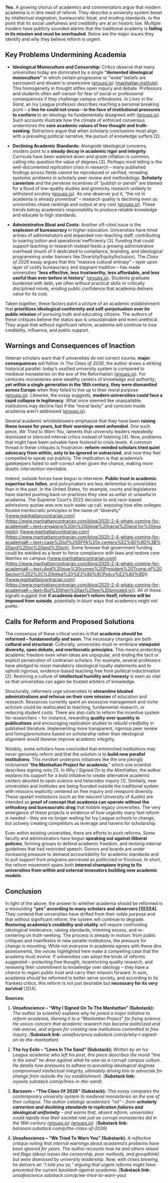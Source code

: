 **Yes.** A growing chorus of academics and commentators argue that modern academia is in dire need of reform. They describe a university system beset by intellectual stagnation, bureaucratic bloat, and eroding standards, to the point that its social usefulness and credibility are at an historic low. Multiple insiders have publicly sounded alarms that the traditional academy is **failing in its mission and must be overhauled.** Below are the major issues they identify and why they believe reform is urgent.

## Key Problems Undermining Academia

- **Ideological Monoculture and Censorship:** Critics observe that many universities today are dominated by a single **“demented ideological monoculture”** in which certain progressive or “woke” beliefs are sacrosanct and dissent is unwelcome ([groups.io](https://groups.io/g/PhilosophicalM/topics?after=1750058933228417650&page=6#:~:text=monasteries%20would%20be%20dismantled%20across,daily%20realities%20for%20many%20monks)) ([manhattan.institute](https://manhattan.institute/article/renewing-academia#:~:text=This%20can%E2%80%99t%20come%20soon%20enough%2C,%E2%80%98Diversity%20and)). This homogeneity in thought stifles open inquiry and debate. Professors and students often self-censor for fear of social or professional consequences if they challenge campus orthodoxies. In *Lines in the Sand*, an Ivy League professor describes reaching a personal breaking point – a **line he could not cross – in the face of institutional pressures to conform** to an ideology he fundamentally disagreed with ([groups.io](https://groups.io/g/PhilosophicalM/topics?after=1750058933228417650&page=6#:~:text=monasteries%20would%20be%20dismantled%20across,daily%20realities%20for%20many%20monks)). Such accounts illustrate how the climate of enforced consensus undermines the **core academic values of free thought and truth-seeking**. Detractors argue that when scholarly conclusions must align with a prevailing political narrative, the pursuit of knowledge suffers [2].

- **Declining Academic Standards:** Alongside ideological concerns, insiders point to a **steady decay in academic rigor and integrity**. Curricula have been watered down and grade inflation is common, calling into question the value of degrees [3]. Perhaps most telling is the well-documented *replication crisis* in research – many published findings across fields cannot be reproduced or verified, revealing systemic problems in scholarly peer review and methodology. **Scholarly careerism** and the perverse incentives of “publish or perish” are blamed for a flood of low-quality studies and gimmicky research unlikely to withstand scrutiny ([groups.io](https://groups.io/g/PhilosophicalM/topics?after=1750058933228417650&page=6#:~:text=monasteries%20would%20be%20dismantled%20across,daily%20realities%20for%20many%20monks)). As one observer put it, “the rot in academia is already proverbial” – research quality is declining even as universities chase rankings and output at any cost ([groups.io](https://groups.io/g/PhilosophicalM/topics?after=1750058933228417650&page=6#:~:text=monasteries%20would%20be%20dismantled%20across,daily%20realities%20for%20many%20monks)). These trends betray academia’s responsibility to produce reliable knowledge and educate to high standards.

- **Administrative Bloat and Costs:** Another oft-cited issue is the **explosion of bureaucracy** in higher education. Universities have hired armies of administrators and expanded non-teaching staff, contributing to soaring tuition and operational inefficiency [3]. Funding that could support teaching or research instead feeds a growing administrative overhead (much of it dedicated to compliance, branding, and ideological programming under banners like Diversity/Equity/Inclusion). The *Class of 2026* essay argues that this “massive cultural entropy” – layer upon layer of costly bureaucracy and stagnant tradition – has made universities “**less effective, less trustworthy, less affordable, and less useful than ever before in history**” ([groups.io](https://groups.io/g/PhilosophicalM/topics?after=1750058933228417650&page=6#:~:text=monasteries%20would%20be%20dismantled%20across,daily%20realities%20for%20many%20monks)). Students graduate burdened with debt, yet often without practical skills or critically disciplined minds, eroding public confidence that academia delivers value for its cost.

Taken together, these factors paint a picture of an academic establishment that **prioritizes ideological conformity and self-perpetuation over its public mission** of pursuing truth and educating citizens. The authors of these critiques believe the status quo is unsustainable and even unethical. They argue that without significant reform, academia will continue to lose credibility, influence, and public support.

## Warnings and Consequences of Inaction

Veteran scholars warn that if universities do not correct course, **major consequences** will follow. In *The Class of 2026*, the author draws a striking historical parallel: today’s ossified university system is compared to medieval monasteries on the eve of the Reformation ([groups.io](https://groups.io/g/PhilosophicalM/topics?after=1750058933228417650&page=6#:~:text=The%20Class%20of%202026%208,academy%2C%20rendering%20universities%20less%20effective)). For centuries monasteries were wealthy centers of knowledge and authority; **yet within a single generation in the 16th century, they were dismantled across Europe** when they failed to live up to their moral purpose ([groups.io](https://groups.io/g/PhilosophicalM/topics?after=1750058933228417650&page=6#:~:text=The%20Class%20of%202026%208,has%20built%20up%20inside%20the)). Likewise, the essay suggests, **modern universities could face a rapid collapse in legitimacy**. What once seemed like unassailable institutions may decline fast if the “moral laxity” and cynicism inside academia aren’t addressed ([groups.io](https://groups.io/g/PhilosophicalM/topics?after=1750058933228417650&page=6#:~:text=The%20Class%20of%202026%208,has%20built%20up%20inside%20the)). 

Several academic whistleblowers emphasize that they have been **raising these issues for years, but their warnings went unheeded**. One such piece, *We Tried to Warn You*, laments that university leaders repeatedly dismissed or silenced internal critics instead of listening [4]. Now, problems that might have been solvable have festered to crisis levels. A common thread in these critiques is frustration: **reform-minded scholars tried quiet advocacy from within, only to be ignored or ostracized**, and now they feel compelled to speak out publicly. The implication is that academia’s gatekeepers failed to self-correct when given the chance, making more drastic intervention inevitable.

Indeed, outside forces have begun to intervene. **Public trust in academic expertise has fallen**, and policymakers are less deferential to universities than in the past. In the United States, for example, courts and legislatures have started pushing back on practices they view as unfair or unlawful in academia. The Supreme Court’s 2023 decision to end race-based admissions quotas was one such wake-up call, exposing how elite colleges flouted meritocratic principles in the name of “diversity” ([www.manhattancontrarian.com](https://www.manhattancontrarian.com/blog/2025-2-4-whats-coming-for-academia#:~:text=engaging%20in%20illegal%20racial%20and,for%20example)) ([www.manhattancontrarian.com](https://www.manhattancontrarian.com/blog/2025-2-4-whats-coming-for-academia#:~:text=case%20of%20SFFA%20v,centers%E2%80%9D%3B%20and%20on%20and%20on)). Some foresee that government funding could be wielded as a lever to force compliance with laws and restore core liberties on campus ([www.manhattancontrarian.com](https://www.manhattancontrarian.com/blog/2025-2-4-whats-coming-for-academia#:~:text=And%20now%20comes%20President%20Trump,of%20Section%202%2C%20titled%20%E2%80%9CPolicy%E2%80%9D)) ([www.manhattancontrarian.com](https://www.manhattancontrarian.com/blog/2025-2-4-whats-coming-for-academia#:~:text=But%20then%20as%20we%20proceed,iv)). All of these signals suggest that **if academia doesn’t reform itself, reforms will be imposed from outside**, potentially in blunt ways that academics might not prefer.

## Calls for Reform and Proposed Solutions

The consensus of these critical voices is that **academia *should* be reformed – fundamentally and soon**. The necessary changes are both **cultural and structural**. Culturally, universities must re-embrace **viewpoint diversity, open debate, and meritocratic principles**. This means protecting academic freedom even when ideas are unpopular, and ending the tacit or explicit persecution of contrarian scholars. For example, several professors have pledged to resist mandatory ideological loyalty statements and to uphold rigorous, evidence-based teaching free from political indoctrination [2]. Restoring a culture of **intellectual humility and honesty** is seen as vital so that universities can again be trusted arbiters of knowledge.

Structurally, reformers urge universities to **streamline bloated administrations and refocus on their core mission** of education and research. Resources currently spent on excessive management and niche activism could be reallocated to teaching, fundamental research, or reducing student costs. There are also calls to reform the incentive system for researchers – for instance, rewarding **quality over quantity in publications** and encouraging replication studies to rebuild credibility in published literature. Implementing more transparent, rigorous peer review and hiring/promotions based on scholarship rather than ideological alignment would likewise improve academic integrity.

Notably, some scholars have concluded that entrenched institutions may *never* genuinely reform and that the solution is to **build new parallel institutions**. This mindset underpins initiatives like the one jokingly nicknamed “**the Manhattan Project for academia**,” which one scientist describes signing onto [1]. In *Why I Signed On to the Manhattan*, the author explains his support for a bold initiative to create alternative academic centers devoted to open science and heterodox inquiry [1]. Similarly, new universities and institutes are being founded outside the traditional system with missions explicitly centered on free inquiry and viewpoint diversity. These upstart institutions (such as the nascent University of Austin) are intended as **proof of concept that academia can operate without the orthodoxy and bureaucratic drag** that hobble legacy universities. The very emergence of these projects is evidence of how urgently many feel reform is needed – they are no longer waiting for Ivy League schools to change, but actively creating competitors as leverage and havens for scholarship.

Even within existing universities, there are efforts to push reforms. Some faculty and administrators have begun **speaking out against illiberal policies**, forming groups to defend academic freedom, and revising internal guidelines that had restricted speech. Donors and boards are under increasing pressure to demand accountability for academic standards and to pull support from programs perceived as politicized or frivolous. In short, the reform movement spans both **internal champions trying to fix universities from within and external innovators building new academic models**.

## Conclusion

In light of the above, the answer to whether academia should be reformed is a resounding **“yes” according to many scholars and observers [1][3][4]**. They contend that universities have drifted from their noble purpose and that without significant reform, the system will continue to degrade. **Restoring academia’s credibility and vitality** will require confronting ideological intolerance, raising standards, trimming excess, and re-centering on truth-seeking. The process is already in motion: from public critiques and manifestos to new parallel institutions, the pressure for change is mounting. While not everyone in academia agrees with these dire assessments, the voices highlighted here make a compelling case that the academy must evolve. If universities can adopt the kinds of reforms suggested – protecting free thought, incentivizing quality research, and renewing their commitment to knowledge over ideology – they have a chance to regain public trust and carry their mission forward. In sum, academia *should* be reformed to better serve society, and according to its frankest critics, this reform is not just desirable but **necessary for its very survival** [3][4].

**Sources:**

1. **Unsafescience – “Why I Signed On To The Manhattan” (Substack):** *The author (a scientist) explains why he joined a major initiative to reform academia, likening it to a “Manhattan Project” for fixing science. He voices concern that academic research has become politicized and risk-averse, and argues for creating new institutions committed to free inquiry.* (**Substack link:** *unsafescience.substack.com/p/why-i-signed-on-to-the-manhattan*) 

2. **The Ivy Exile – “Lines In The Sand” (Substack):** *Written by an Ivy League academic who left his post, this piece describes the moral “line in the sand” he drew against what he saw as a corrupt campus culture. He details how pressures to adhere to prevailing ideological dogmas compromised intellectual integrity, ultimately driving him to advocate for change from outside the Ivy establishment.* (**Substack link:** *ivyexile.substack.com/p/lines-in-the-sand*)

3. **Barsoom – “The Class Of 2026” (Substack):** *This essay compares the contemporary university system to medieval monasteries on the eve of their collapse. The author catalogs academia’s “rot” – from **scholarly careerism and declining standards to replication failures and ideological uniformity** – and warns that, absent reform, universities could rapidly lose their societal role just as corrupt monasteries did in the 16th century ([groups.io](https://groups.io/g/PhilosophicalM/topics?after=1750058933228417650&page=6#:~:text=monasteries%20would%20be%20dismantled%20across,daily%20realities%20for%20many%20monks)) ([groups.io](https://groups.io/g/PhilosophicalM/topics?after=1750058933228417650&page=6#:~:text=The%20Class%20of%202026%208,has%20built%20up%20inside%20the)).* (**Substack link:** *barsoom.substack.com/p/the-class-of-2026*) 

4. **Unsafescience – “We Tried To Warn You” (Substack):** *A reflective critique noting that internal warnings about academia’s problems have been ignored for years. The author recounts how he and others raised red flags (about issues like censorship, poor methods, and groupthink) but were dismissed by university leadership. Now, with crises brewing, he delivers an “I told you so,” arguing that urgent reforms might have prevented the current backlash against academia.* (**Substack link:** *unsafescience.substack.com/p/we-tried-to-warn-you*)